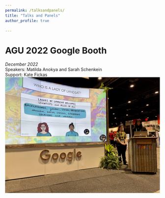 ```yaml
---
permalink: /talksandpanels/
title: "Talks and Panels"
author_profile: true

---
```


# **AGU 2022 Google Booth**
*December 2022*\
Speakers: Matilda Anokya and Sarah Schenkein\
Support: Kate Fickas\
![network image](https://raw.githubusercontent.com/ladiesoflandsat/ladiesoflandsat.github.io/gh-pages/images/AGU2022talk.jpg)

